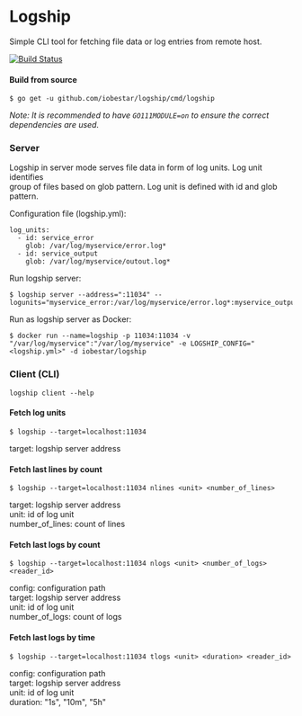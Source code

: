 # Logship
Simple CLI tool for fetching file data or log entries from remote host.

[![Build Status](https://travis-ci.org/iobestar/logship.svg?branch=master)](https://travis-ci.org/iobestar/logship)

#### Build from source

    $ go get -u github.com/iobestar/logship/cmd/logship
    
_Note: It is recommended to have `GO111MODULE=on` to ensure the correct
dependencies are used._

### Server

Logship in server mode serves file data in form of log units. Log unit identifies  
group of files based on glob pattern. Log unit is defined with id and glob pattern.

Configuration file (logship.yml):

    log_units:
      - id: service_error
        glob: /var/log/myservice/error.log*
      - id: service_output
        glob: /var/log/myservice/outout.log*
    

Run logship server:

    $ logship server --address=":11034" --logunits="myservice_error:/var/log/myservice/error.log*:myservice_output:/var/log/myservice/output.log*"

Run as logship server as Docker:

    $ docker run --name=logship -p 11034:11034 -v "/var/log/myservice":"/var/log/myservice" -e LOGSHIP_CONFIG="<logship.yml>" -d iobestar/logship


### Client (CLI)

    logship client --help

#### Fetch log units

    $ logship --target=localhost:11034
    
target: logship server address

#### Fetch last lines by count

    $ logship --target=localhost:11034 nlines <unit> <number_of_lines>
    
target: logship server address  
unit: id of log unit    
number_of_lines: count of lines  
    
#### Fetch last logs by count

    $ logship --target=localhost:11034 nlogs <unit> <number_of_logs> <reader_id>
    
config: configuration path  
target: logship server address  
unit: id of log unit  
number_of_logs: count of logs  
    
#### Fetch last logs by time

    $ logship --target=localhost:11034 tlogs <unit> <duration> <reader_id>
    
config: configuration path  
target: logship server address  
unit: id of log unit  
duration: "1s", "10m", "5h"  
